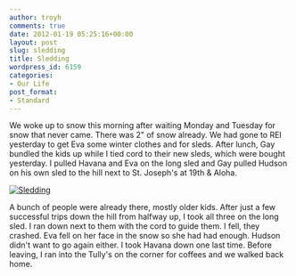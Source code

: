```yaml
---
author: troyh
comments: true
date: 2012-01-19 05:25:16+00:00
layout: post
slug: sledding
title: Sledding
wordpress_id: 6159
categories:
- Our Life
post_format:
- Standard
---
```


We woke up to snow this morning after waiting Monday and Tuesday for snow that never came. There was 2" of snow already. We had gone to REI yesterday to get Eva some winter clothes and for sleds. After lunch, Gay bundled the kids up while I tied cord to their new sleds, which were bought yesterday. I pulled Havana and Eva on the long sled and Gay pulled Hudson on his own sled to the hill next to St. Joseph's at 19th & Aloha.

[![Sledding](http://farm8.staticflickr.com/7151/6724350309_d24432ab54.jpg)](http://www.flickr.com/photos/troyh/6724350309/)

A bunch of people were already there, mostly older kids. After just a few successful trips down the hill from halfway up, I took all three on the long sled. I ran down next to them with the cord to guide them. I fell, they crashed. Eva fell on her face in the snow so she had had enough. Hudson didn't want to go again either. I took Havana down one last time. Before leaving, I ran into the Tully's on the corner for coffees and we walked back home.
